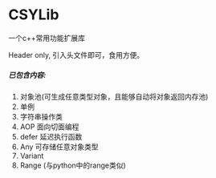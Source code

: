 CSYLib
======

一个c++常用功能扩展库

Header only, 引入头文件即可，食用方便。

##### 已包含内容:

1. 对象池(可生成任意类型对象，且能够自动将对象返回内存池)
2. 单例
3. 字符串操作类
4. AOP 面向切面编程
5. defer 延迟执行函数
6. Any 可存储任意对象类型
7. Variant 
8. Range (与python中的range类似)

